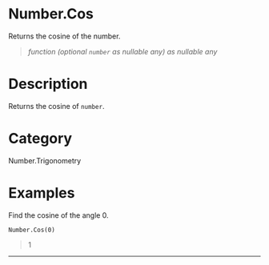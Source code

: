 ﻿# Number.Cos
Returns the cosine of the number.
> _function (optional <code>number</code> as nullable any) as nullable any_
# Description 
Returns the cosine of <code>number</code>.

# Category 
Number.Trigonometry
# Examples 
Find the cosine of the angle 0.
```
Number.Cos(0)
```
> 1
***
